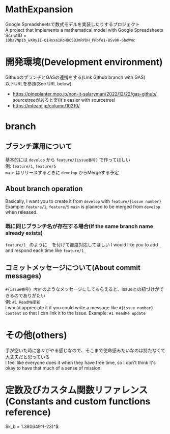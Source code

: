 # MathExpansion
Google Spreadsheetsで数式モデルを実装したりするプロジェクト  
A project that implements a mathematical model with Google Spreadsheets  
ScriptID =  
`1DbavNp1b_wXRyII-Q1Hsxa1RoHDOSBJmRPDH_PRbfe1-BSv0K-6boWWc`

  
# 開発環境(Development environment)
GithubのブランチとGASの連携をする(Link Github branch with GAS)  
以下URLを参照(See URL below)  
- https://pineplanter.moo.jp/non-it-salaryman/2022/12/22/gas-github/  
sourcetreeがあると楽(It's easier with sourcetree)  
- https://mteam.jp/column/10210/

  
# branch
## ブランチ運用について
基本的には `develop` から `feature/{issue番号}` で作ってほしい  
例: `feature/1`, `feature/5`  
`main` はリリースするときに `develop` からMergeする予定 
## About branch operation
Basically, I want you to create it from `develop` with `feature/{issue number}`
Example: `feature/1`, `feature/5`
`main` is planned to be merged from `develop` when released.
 
  
### 既に同じブランチ名が存在する場合(If the same branch name already exists)
`feature/1_` のように `_` を付けて都度対応してほしい 
I would like you to add `_` and respond each time like `feature/1_`
 
  
## コミットメッセージについて(About commit messages)
`#{issue番号} 内容` のようなメッセージにしてもらえると、issueとの紐づけができるのでありがたい  
例: `#1 ReadMe更新`  
I would appreciate it if you could write a message like `#{issue number} content` so that I can link it to the issue.
Example: `#1 ReadMe update`

  
# その他(others)
手が空いた時に各々がやる感じなので、そこまで使命感みたいなのは持たなくて大丈夫だと思っている  
I feel like everyone does it when they have free time, so I don't think it's okay to have that much of a sense of mission.

# 定数及びカスタム関数リファレンス(Constants and custom functions reference)

$k_b = 1.380649^(-23)^$